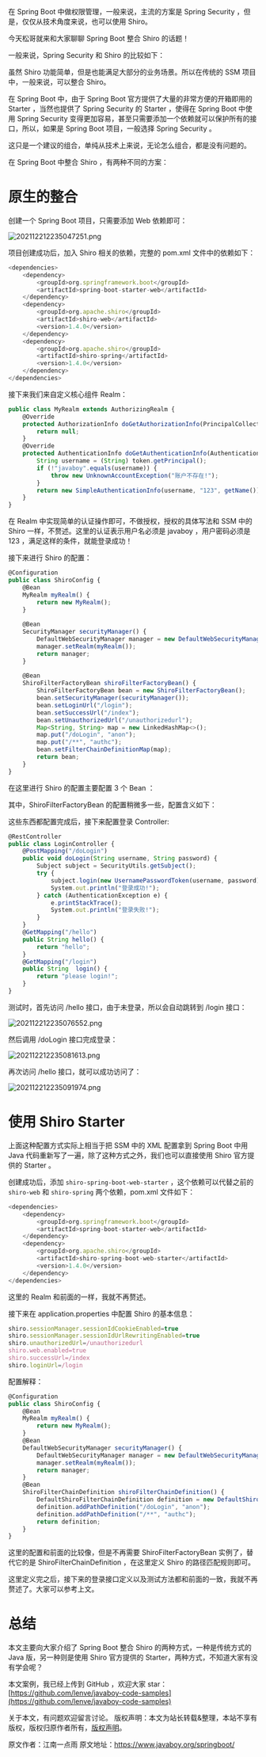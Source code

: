 


在 Spring Boot 中做权限管理，一般来说，主流的方案是 Spring Security ，但是，仅仅从技术角度来说，也可以使用 Shiro。

今天松哥就来和大家聊聊 Spring Boot 整合 Shiro 的话题！

一般来说，Spring Security 和 Shiro 的比较如下：

虽然 Shiro 功能简单，但是也能满足大部分的业务场景。所以在传统的 SSM 项目中，一般来说，可以整合 Shiro。

在 Spring Boot 中，由于 Spring Boot 官方提供了大量的非常方便的开箱即用的 Starter ，当然也提供了 Spring Security 的 Starter ，使得在 Spring Boot 中使用 Spring Security 变得更加容易，甚至只需要添加一个依赖就可以保护所有的接口，所以，如果是 Spring Boot 项目，一般选择 Spring Security 。

这只是一个建议的组合，单纯从技术上来说，无论怎么组合，都是没有问题的。

在 Spring Boot 中整合 Shiro ，有两种不同的方案：

# 原生的整合

创建一个 Spring Boot 项目，只需要添加 Web 依赖即可：

![202112212235047251.png](https://gitee.com/hezhiyuan007/java-study/raw/master/images/SpringBoot3/393ae1e9-da14-4470-ac66-13c5989ffe80.png)

项目创建成功后，加入 Shiro 相关的依赖，完整的 pom.xml 文件中的依赖如下：

```js 
<dependencies>
    <dependency>
        <groupId>org.springframework.boot</groupId>
        <artifactId>spring-boot-starter-web</artifactId>
    </dependency>
    <dependency>
        <groupId>org.apache.shiro</groupId>
        <artifactId>shiro-web</artifactId>
        <version>1.4.0</version>
    </dependency>
    <dependency>
        <groupId>org.apache.shiro</groupId>
        <artifactId>shiro-spring</artifactId>
        <version>1.4.0</version>
    </dependency>
</dependencies>
```

接下来我们来自定义核心组件 Realm：

```js 
public class MyRealm extends AuthorizingRealm {
    @Override
    protected AuthorizationInfo doGetAuthorizationInfo(PrincipalCollection principals) {
        return null;
    }
    @Override
    protected AuthenticationInfo doGetAuthenticationInfo(AuthenticationToken token) throws AuthenticationException {
        String username = (String) token.getPrincipal();
        if (!"javaboy".equals(username)) {
            throw new UnknownAccountException("账户不存在!");
        }
        return new SimpleAuthenticationInfo(username, "123", getName());
    }
}
```

在 Realm 中实现简单的认证操作即可，不做授权，授权的具体写法和 SSM 中的 Shiro 一样，不赘述。这里的认证表示用户名必须是 javaboy ，用户密码必须是 123 ，满足这样的条件，就能登录成功！

接下来进行 Shiro 的配置：

```js 
@Configuration
public class ShiroConfig {
    @Bean
    MyRealm myRealm() {
        return new MyRealm();
    }
    
    @Bean
    SecurityManager securityManager() {
        DefaultWebSecurityManager manager = new DefaultWebSecurityManager();
        manager.setRealm(myRealm());
        return manager;
    }
    
    @Bean
    ShiroFilterFactoryBean shiroFilterFactoryBean() {
        ShiroFilterFactoryBean bean = new ShiroFilterFactoryBean();
        bean.setSecurityManager(securityManager());
        bean.setLoginUrl("/login");
        bean.setSuccessUrl("/index");
        bean.setUnauthorizedUrl("/unauthorizedurl");
        Map<String, String> map = new LinkedHashMap<>();
        map.put("/doLogin", "anon");
        map.put("/**", "authc");
        bean.setFilterChainDefinitionMap(map);
        return bean;
    }
}
```

在这里进行 Shiro 的配置主要配置 3 个 Bean ：

其中，ShiroFilterFactoryBean 的配置稍微多一些，配置含义如下：

这些东西都配置完成后，接下来配置登录 Controller:

```js 
@RestController
public class LoginController {
    @PostMapping("/doLogin")
    public void doLogin(String username, String password) {
        Subject subject = SecurityUtils.getSubject();
        try {
            subject.login(new UsernamePasswordToken(username, password));
            System.out.println("登录成功!");
        } catch (AuthenticationException e) {
            e.printStackTrace();
            System.out.println("登录失败!");
        }
    }
    @GetMapping("/hello")
    public String hello() {
        return "hello";
    }
    @GetMapping("/login")
    public String  login() {
        return "please login!";
    }
}
```

测试时，首先访问 /hello 接口，由于未登录，所以会自动跳转到 /login 接口：

![202112212235076552.png](https://gitee.com/hezhiyuan007/java-study/raw/master/images/SpringBoot3/6c7e70e3-b58a-4d02-861e-76172ffe2f46.png)

然后调用 /doLogin 接口完成登录：

![202112212235081613.png](https://gitee.com/hezhiyuan007/java-study/raw/master/images/SpringBoot3/f2d44110-fe14-4be8-978d-b95c438f0dd5.png)

再次访问 /hello 接口，就可以成功访问了：

![202112212235091974.png](https://gitee.com/hezhiyuan007/java-study/raw/master/images/SpringBoot3/20144709-a90c-4bbb-98b4-1737f70f1f84.png)

# 使用 Shiro Starter

上面这种配置方式实际上相当于把 SSM 中的 XML 配置拿到 Spring Boot 中用 Java 代码重新写了一遍，除了这种方式之外，我们也可以直接使用 Shiro 官方提供的 Starter 。

创建成功后，添加 `shiro-spring-boot-web-starter` ，这个依赖可以代替之前的 `shiro-web` 和 `shiro-spring` 两个依赖，pom.xml 文件如下：

```js 
<dependencies>
    <dependency>
        <groupId>org.springframework.boot</groupId>
        <artifactId>spring-boot-starter-web</artifactId>
    </dependency>
    <dependency>
        <groupId>org.apache.shiro</groupId>
        <artifactId>shiro-spring-boot-web-starter</artifactId>
        <version>1.4.0</version>
    </dependency>
</dependencies>
```

这里的 Realm 和前面的一样，我就不再赘述。

接下来在 application.properties 中配置 Shiro 的基本信息：

```js 
shiro.sessionManager.sessionIdCookieEnabled=true
shiro.sessionManager.sessionIdUrlRewritingEnabled=true
shiro.unauthorizedUrl=/unauthorizedurl
shiro.web.enabled=true
shiro.successUrl=/index
shiro.loginUrl=/login
```

配置解释：


```js 
@Configuration
public class ShiroConfig {
    @Bean
    MyRealm myRealm() {
        return new MyRealm();
    }
    @Bean
    DefaultWebSecurityManager securityManager() {
        DefaultWebSecurityManager manager = new DefaultWebSecurityManager();
        manager.setRealm(myRealm());
        return manager;
    }
    @Bean
    ShiroFilterChainDefinition shiroFilterChainDefinition() {
        DefaultShiroFilterChainDefinition definition = new DefaultShiroFilterChainDefinition();
        definition.addPathDefinition("/doLogin", "anon");
        definition.addPathDefinition("/**", "authc");
        return definition;
    }
}
```

这里的配置和前面的比较像，但是不再需要 ShiroFilterFactoryBean 实例了，替代它的是 ShiroFilterChainDefinition ，在这里定义 Shiro 的路径匹配规则即可。

这里定义完之后，接下来的登录接口定义以及测试方法都和前面的一致，我就不再赘述了。大家可以参考上文。

# 总结

本文主要向大家介绍了 Spring Boot 整合 Shiro 的两种方式，一种是传统方式的 Java 版，另一种则是使用 Shiro 官方提供的 Starter，两种方式，不知道大家有没有学会呢？

本文案例，我已经上传到 GitHub ，欢迎大家 star：[https://github.com/lenve/javaboy-code-samples](https://github.com/lenve/javaboy-code-samples)

关于本文，有问题欢迎留言讨论。
版权声明：本文为站长转载&整理，本站不享有版权，版权归原作者所有，[版权声明](https://gitee.com/hezhiyuan007/java-notes/raw/master/disclaimer.md)。




原文作者：江南一点雨 原文地址：https://www.javaboy.org/springboot/